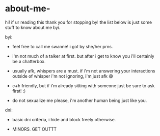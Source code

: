 # about-me-

hi! if ur reading this thank you for stopping by! the list below is just some stuff to know about me byi.

byi:

- feel free to call me swanne! i got by she/her prns.

- i'm not much of a talker at first. but after i get to know you i'll certainly be a chatterbox.

- usually afk, whispers are a must. if i'm not answering your interactions outside of whisper i'm not ignoring, i'm just afk 😅

- c+h friendly, but if i'm already sitting with someone just be sure to ask first! :)

- do not sexualize me please, i'm another human being just like you.

dni:
  
- basic dni criteria, i hide and block freely otherwise. 
  
- MINORS. GET OUTTT
